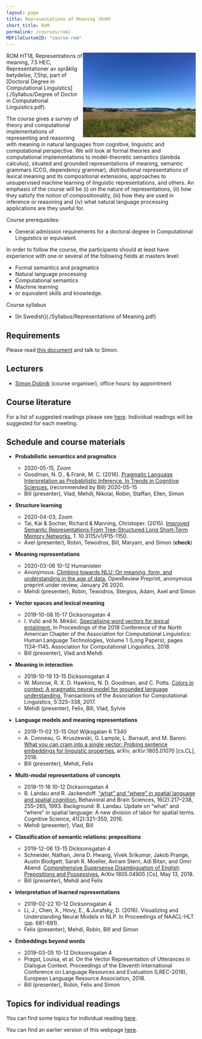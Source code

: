 ```yaml
---
layout: page
title: Representations of Meaning (RoM)
short_title: RoM
permalink: /courses/rom/
MDFileCustomID: "course-rom"
---
```


<img align="right" width="300" src="pics/rom-img_5624.jpg"/>

ROM HT18, Representations of meaning, 7.5 HEC, Representationer av
språklig betydelse, 7,5hp, part of [Doctoral Degree in Computational
Linguistics](./Syllabus/Degree of Doctor in Computational Linguistics.pdf).

The course gives a survey of theory and computational implementations
of representing and reasoning with meaning in natural languages from
cognitive, linguistic and computational perspective. We will look at
formal theories and computational implementations to model-theoretic
semantics (lambda calculus), situated and grounded representations of
meaning, semantic grammars (CCG, dependency grammar), distributional
representations of lexical meaning and its compositional extensions,
approaches to unsupervised machine learning of linguistic
representations, and others. An emphasis of the course will be (i) on
the nature of representations, (ii) how they satisfy the notion of
compositionality, (iii) how they are used in inference or reasoning
and (iv) what natural language processing applications are they useful
for.

Course prerequisites:

  - General admission requirements for a doctoral degree in
    Computational Linguistics or equivalent.

In order to follow the course, the participants should at least have
experience with one or several of the following fields at masters
level:

  - Formal semantics and pragmatics
  - Natural language processing
  - Computational semantics
  - Machine learning
  - or equivalent skills and knowledge.

Course syllabus

  - [In Swedish](./Syllabus/Representations of Meaning.pdf)


## Requirements

Please read [this document](../requirements.md) and talk to Simon.


## Lecturers

  - [Simon Dobnik](https://www.gu.se/en/about/find-staff/simondobnik) (course organiser), office hours: by appointment


## Course literature

For a list of suggested readings please see [here](reading-list.pdf). Individual readings will be suggested for each meeting.


## Schedule and course materials

  - **Probabilistic semantics and pragmatics** 
  	* 2020-05-15, Zoom
	* Goodman, N. D., & Frank, M. C. (2016). [Pragmatic Language Interpretation as Probabilistic Inference. In Trends in Cognitive Sciences.](http://langcog.stanford.edu/papers_new/goodman-2016-underrev.pdf) (recommended by Bill) 2020-05-15
	* Bill (presenter), Vlad, Mehdi, Nikolai, Robin, Staffan, Ellen, Simon
  - **Structure learning**
  	* 2020-04-03, Zoom
	* Tai, Kai & Socher, Richard & Manning, Christoper. (2015). [Improved Semantic Representations From Tree-Structured Long Short-Term Memory Networks.](https://arxiv.org/abs/1503.00075) 1. 10.3115/v1/P15-1150. 
	* Axel (presenter), Robin, Tewodros, Bill, Maryam, and Simon (**check**)

  - **Meaning representations**
	* 2020-03-06 10-12 Humanisten
	* Anonymous. [Climbing towards NLU: On meaning, form, and understanding in the age of data.](https://openreview.net/forum?id=GKTvAcb12b) OpenReview Preprint, anonymous preprint under review, January 26 2020.
	* Mehdi (presenter), Robin, Tewodros, Stergios, Adam, Axel and Simon

  - **Vector spaces and lexical meaning**
	* 2019-10-08 15-17 Dicksonsgatan 4
	* I. Vulić and N. Mrkšić. [Specialising word vectors for lexical entailment.](http://aclweb.org/anthology/N18-1103) In Proceedings of the 2018 Conference of the North American Chapter of the Association for Computational Linguistics: Human Language Technologies, Volume 1 (Long Papers), pages 1134–1145. Association for Computational Linguistics, 2018
	* Bill (presenter), Vlad and Mehdi

  - **Meaning in interaction**
	* 2019-10-19 13-15 Dicksonsgatan 4
	* W. Monroe, R. X. D. Hawkins, N. D. Goodman, and C. Potts. [Colors in context: A pragmatic neural model for grounded language understanding.](https://transacl.org/ojs/index.php/tacl/article/view/1142) Transactions of the Association for Computational Linguistics, 5:325–338, 2017.
	* Mehdi (presenter), Felix, Bill, Vlad, Sylvie

  - **Language models and meaning representations**
	*  2019-11-02 13-15 Olof Wijksgatan 6 T340
	* A. Conneau, G. Kruszewski, G. Lample, L. Barrault, and M. Baroni. [What you can cram into a single vector: Probing sentence embeddings for linguistic properties.](https://arxiv.org/pdf/1805.01070.pdf%202018-11-02) arXiv, arXiv:1805.01070 [cs.CL], 2018. 
	* Bill (presenter), Mehdi, Felix

  - **Multi-modal representations of concepts**
	*  2019-11-16 10-12 Dicksonsgatan 4
	* B. Landau and R. Jackendoff. [“what” and “where” in spatial language and spatial cognition.](https://doi.org/10.1017/S0140525X00029733) Behavioral and Brain Sciences, 16(2):217–238, 255–265, 1993. Background: B. Landau. Update on “what” and “where” in spatial language: A new division of labor for spatial terms. Cognitive Science, 41(2):321–350, 2016. 
	* Mehdi (presenter), Vlad, Bill

  - **Classification of semantic relations: prepositions**
	* 2019-12-06 13-15 Dicksonsgatan 4
	* Schneider, Nathan, Jena D. Hwang, Vivek Srikumar, Jakob Prange, Austin Blodgett, Sarah R. Moeller, Aviram Stern, Adi Bitan, and Omri Abend. [Comprehensive Supersense Disambiguation of English Prepositions and Possessives.](http://arxiv.org/abs/1805.04905) ArXiv:1805.04905 [Cs], May 13, 2018.
	* Bill (presenter), Mehdi and Felix 

  - **Interpretation of learned representations**
	* 2019-02-22 10-12 Dicksonsgatan 4
	* Li, J., Chen, X., Hovy, E., & Jurafsky, D. (2016). Visualizing and Understanding Neural Models in NLP. In Proceedings of NAACL-HLT (pp. 681-691).
	* Felix (presenter), Mehdi, Robin, Bill and Simon

  - **Embeddings beyond words**
	* 2019-03-05 10-12 Dicksonsgatan 4
	* Pragst, Louisa, et al. On the Vector Representation of Utterances in Dialogue Context. Proceedings of the Eleventh International Conference on Language Resources and Evaluation (LREC-2018), European Language Resource Association, 2018.
	* Bill (presenter), Robin, Felix and Simon


## Topics for individual readings

You can find some topics for individual reading [here](readings.md).

You can find  an earlier version of this webpage [here](documents/archived.zip).
